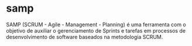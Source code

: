 # samp
SAMP (SCRUM - Agile - Management - Planning) é uma ferramenta com o objetivo de auxiliar o gerenciamento de Sprints e tarefas em processos de desenvolvimento de software baseados na metodologia SCRUM.
